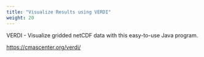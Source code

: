 ```yaml
---
title: "Visualize Results using VERDI"
weight: 20
---
```


VERDI - Visualize gridded netCDF data with this easy-to-use Java program.

https://cmascenter.org/verdi/
